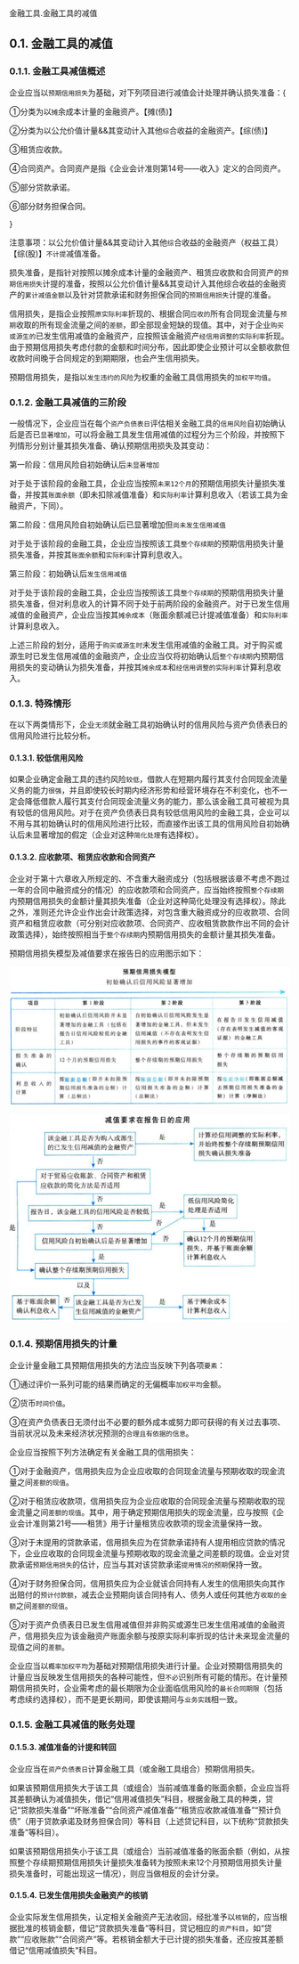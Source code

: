金融工具.金融工具的减值

## 0.1. 金融工具的减值

### 0.1.1. 金融工具减值概述

企业应当以`预期信用损失`为基础，对下列项目进行减值会计处理并确认损失准备：{

①分类为以`摊`余成本计量的金融资产。【摊(债)】

②分类为以公允价值计量&&其变动计入其他`综`合收益的金融资产。【综(债)】

③租赁应收款。

④合同资产。合同资产是指《企业会计准则第14号——收入》定义的合同资产。

⑤部分贷款承诺。

⑥部分财务担保合同。

}

注意事项：以公允价值计量&&其变动计入其他`综`合收益的金融资产（权益工具）【综(股)】`不计提`减值准备。

损失准备，是指针对按照以摊余成本计量的金融资产、租赁应收款和合同资产的`预期信用损失`计提的准备，按照以公允价值计量&&其变动计入其他综合收益的金融资产的`累计减值金额`以及针对贷款承诺和财务担保合同的`预期信用损失`计提的准备。

信用损失，是指企业按照`原实际利率`折现的、根据合同`应收的`所有合同现金流量与`预期`收取的所有现金流量之间的`差额`，即全部现金短缺的现值。其中，对于企业`购买或源生的`已发生信用减值的金融资产，应按照该金融资产`经信用调整的实际利率`折现。由于预期信用损失考虑付款的金额和时间分布，因此即使企业预计可以全额收款但收款时间晚于合同规定的到期期限，也会产生信用损失。

预期信用损失，是指以`发生违约的风险`为权重的金融工具信用损失的`加权平均值`。

### 0.1.2. 金融工具减值的三阶段

一般情况下，企业应当在每个`资产负债表日`评估相关金融工具的`信用风险`自初始确认后是否已`显著增加`，可以将金融工具发生信用减值的过程分为三个阶段，并按照下列情形分别计量其损失准备、确认预期信用损失及其变动：

第一阶段：信用风险自初始确认后`未显著增加`

对于处于该阶段的金融工具，企业应当按照`未来12个月`的预期信用损失计量损失准备，并按其`账面余额`（即未扣除减值准备）和`实际利率`计算利息收入（若该工具为金融资产，下同）。

第二阶段：信用风险自初始确认后已显著增加但`尚未发生信用减值`

对于处于该阶段的金融工具，企业应当按照该工具`整个存续期`的预期信用损失计量损失准备，并按其`账面余额`和`实际利率`计算利息收入。

第三阶段：初始确认后`发生信用减值`

对于处于该阶段的金融工具，企业应当按照该工具`整个存续期`的预期信用损失计量损失准备，但对利息收入的计算不同于处于前两阶段的金融资产。对于已发生信用减值的金融资产，企业应当按其`摊余成本`（账面余额减已计提减值准备）和`实际利率`计算利息收入。

上述三阶段的划分，适用于`购买或源生时`未发生信用减值的金融工具。对于购买或源生时已发生信用减值的金融资产，企业应当仅将初始确认后`整个存续期`内预期信用损失的变动确认为损失准备，并按其`摊余成本`和`经信用调整的实际利率`计算利息收入。

### 0.1.3. 特殊情形

在以下两类情形下，企业`无须`就金融工具初始确认时的信用风险与资产负债表日的信用风险进行比较分析。

#### 0.1.3.1. 较低信用风险

如果企业确定金融工具的违约风险`较低`，借款人在短期内履行其支付合同现金流量义务的能力`很强`，并且即使较长时期内经济形势和经营环境存在不利变化，也不一定会降低借款人履行其支付合同现金流量义务的能力，那么该金融工具可被视为具有较低的信用风险。对于在资产负债表日具有较低信用风险的金融工具，企业可以不用与其初始确认时的信用风险进行比较，而直接作出该工具的信用风险自初始确认后未显著增加的假定（企业对这种`简化处理`有选择权）。

#### 0.1.3.2. 应收款项、租赁应收款和合同资产

企业对于第十六章收入所规定的、不含重大融资成分（包括根据该章不考虑不跑过一年的合同中融资成分的情况）的应收款项和合同资产，应当始终按照`整个存续期`内预期信用损失的金额计量其损失准备（企业对这种简化处理没有选择权）。除此之外，准则还允许企业作出会计政策选择，对包含重大融资成分的应收款项、合同资产和租赁应收款（可分别对应收款项、合同资产、应收租赁款款作出不同的会计政策选择），始终按照相当于`整个存续期`内预期信用损失的金额计量其损失准备。

预期信用损失模型及减值要求在报告日的应用图示如下：

![](media/061fb6464fc8ec2660827c7f525b13c6.png)

![](media/05e51ded8af049dc9972236b3a60f759.png)

### 0.1.4. 预期信用损失的计量

企业计量金融工具预期信用损失的方法应当反映下列各项`要素`：

①通过评价一系列可能的结果而确定的无偏概率`加权平均`金额。

②货币`时间价值`。

③在资产负债表日无须付出不必要的额外成本或努力即可获得的有关过去事项、当前状况以及未来经济状况预测的`合理且有依据的信息`。

企业应当按照下列方法确定有关金融工具的信用损失：

①对于金融资产，信用损失应为企业应收取的合同现金流量与预期收取的现金流量之间`差额的现值`。

②对于租赁应收款项，信用损失应为企业应收取的合同现金流量与预期收取的现金流量之间`差额的现值`。其中，用于确定预期信用损失的现金流量，应与按照《企业会计准则第21号——租赁》用于计量租赁应收款项的现金流量保持一致。

③对于未提用的贷款承诺，信用损失应为在贷款承诺持有人提用相应贷款的情况下，企业应收取的合同现金流量与预期收取的现金流量之间差额的现值。企业对贷款承诺`预期信用损失`的估计，应当与其对该贷款承诺`提用情况的预期`保持一致。

④对于财务担保合同，信用损失应为企业就该合同持有人发生的信用损失向其作出赔付的`预计付款额`，减去企业预期向该合同持有人、债务人或任何其他方`收取的金额`之间`差额的现值`。

⑤对于资产负债表日已发生信用减值但并非购买或源生已发生信用减值的金融资产，信用损失应为该金融资产账面余额与按原实际利率折现的估计未来现金流量的现值之间的`差额`。

企业应当以`概率加权平均`为基础对预期信用损失进行计量。企业对预期信用损失的计量应当反映发生信用损失的各种可能性，但`不必`识别所有可能的情形。在计量预期信用损失时，企业需考虑的最长期限为企业面临信用风险的`最长合同期限`（包括考虑续约选择权），而不是更长期间，即使该期间与`业务实践`相一致。

### 0.1.5. 金融工具减值的账务处理

#### 0.1.5.3. 减值准备的计提和转回

企业应当在`资产负债表日`计算金融工具（或金融工具组合）预期信用损失。

如果该预期信用损失大于该工具（或组合）当前减值准备的账面余额，企业应当将其差额确认为减值损失，借记“信用减值损失”科目，根据金融工具的种类，贷记“贷款损失准备”“坏账准备”“合同资产减值准备”“租赁应收款减值准备”“预计负债”（用于贷款承诺及财务担保合同）等科目（上述贷记科目，以下统称“贷款损失准备”等科目）。

如果该预期信用损失小于该工具（或组合）当前减值准备的账面余额（例如，从按照整个存续期预期信用损失计量损失准备转为按照未来12个月预期信用损失计量损失准备时，可能出现这一情况），则应当做相反的会计分录。

#### 0.1.5.4. 已发生信用损失金融资产的核销

企业实际发生信用损失，认定相关金融资产无法收回，经批准予以`核销`的，应当根据批准的核销金额，借记“贷款损失准备”等科目，贷记相应的`资产科目`，如“贷款”“应收账款”“合同资产”等。若核销金额大于已计提的损失准备，还应按其差额借记“信用减值损失”科目。
